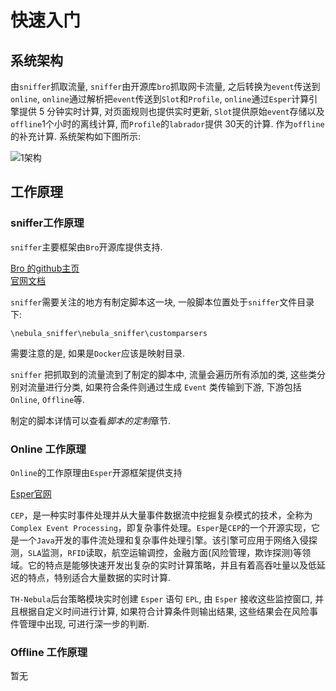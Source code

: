 # 快速入门

##  系统架构

由`sniffer`抓取流量, `sniffer`由开源库`bro`抓取网卡流量, 之后转换为`event`传送到 `online`, `online`通过解析把`event`传送到`Slot`和`Profile`, `online`通过`Esper`计算引擎提供 5 分钟实时计算, 对页面规则也提供实时更新, `Slot`提供原始`event`存储以及`offline`1个小时的离线计算, 而`Profile`的`labrador`提供 30天的计算. 作为`offline`的补充计算. 系统架构如下图所示: 

![1架构](http://wx4.sinaimg.cn/large/0060lm7Tly1fxnn2plcogj30lk0hlq4v.jpg)


## 工作原理


### sniffer工作原理

`sniffer`主要框架由`Bro`开源库提供支持.

[Bro 的github主页](https://github.com/bro/bro)  
[官网文档](https://www.bro.org/sphinx/intro/index.html)

`sniffer`需要关注的地方有制定脚本这一块, 一般脚本位置处于`sniffer`文件目录下:

```
\nebula_sniffer\nebula_sniffer\customparsers
```

需要注意的是, 如果是`Docker`应该是映射目录.

`sniffer` 把抓取到的流量流到了制定的脚本中, 流量会遍历所有添加的类, 这些类分别对流量进行分类, 如果符合条件则通过生成 `Event` 类传输到下游, 下游包括 `Online`, `Offline`等.

制定的脚本详情可以查看*脚本的定制*章节.


### Online 工作原理

`Online`的工作原理由`Esper`开源框架提供支持

[Esper官网](http://www.espertech.com/)

`CEP`，是一种实时事件处理并从大量事件数据流中挖掘复杂模式的技术，全称为`Complex Event Processing`，即复杂事件处理。`Esper`是`CEP`的一个开源实现，它是一个`Java`开发的事件流处理和复杂事件处理引擎。该引擎可应用于网络入侵探测，`SLA`监测，`RFID`读取，航空运输调控，金融方面(风险管理，欺诈探测)等领域。它的特点是能够快速开发出复杂的实时计算策略，并且有着高吞吐量以及低延迟的特点，特别适合大量数据的实时计算.

`TH-Nebula`后台策略模块实时创建 `Esper` 语句 `EPL`, 由 `Esper` 接收这些监控窗口, 并且根据自定义时间进行计算, 如果符合计算条件则输出结果, 这些结果会在风险事件管理中出现, 可进行深一步的判断.

### Offline 工作原理

暂无
